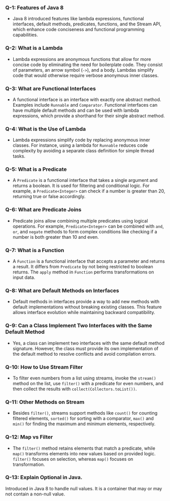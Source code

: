 ### Q-1: Features of Java 8

- Java 8 introduced features like lambda expressions, functional interfaces, default methods, predicates, functions, and the Stream API, which enhance code conciseness and functional programming capabilities.

### Q-2: What is a Lambda

- Lambda expressions are anonymous functions that allow for more concise code by eliminating the need for boilerplate code. They consist of parameters, an arrow symbol (`->`), and a body. Lambdas simplify code that would otherwise require verbose anonymous inner classes.

### Q-3: What are Functional Interfaces

- A functional interface is an interface with exactly one abstract method. Examples include `Runnable` and `Comparator`. Functional interfaces can have multiple default methods and can be used with lambda expressions, which provide a shorthand for their single abstract method.

### Q-4: What is the Use of Lambda

- Lambda expressions simplify code by replacing anonymous inner classes. For instance, using a lambda for `Runnable` reduces code complexity by avoiding a separate class definition for simple thread tasks.

### Q-5: What is a Predicate

- A `Predicate` is a functional interface that takes a single argument and returns a boolean. It is used for filtering and conditional logic. For example, a `Predicate<Integer>` can check if a number is greater than 20, returning true or false accordingly.

### Q-6: What are Predicate Joins

- Predicate joins allow combining multiple predicates using logical operations. For example, `Predicate<Integer>` can be combined with `and`, `or`, and `negate` methods to form complex conditions like checking if a number is both greater than 10 and even.

### Q-7: What is a Function

- A `Function` is a functional interface that accepts a parameter and returns a result. It differs from `Predicate` by not being restricted to boolean returns. The `apply` method in `Function` performs transformations on input data.

### Q-8: What are Default Methods on Interfaces

- Default methods in interfaces provide a way to add new methods with default implementations without breaking existing classes. This feature allows interface evolution while maintaining backward compatibility.

### Q-9: Can a Class Implement Two Interfaces with the Same Default Method

- Yes, a class can implement two interfaces with the same default method signature. However, the class must provide its own implementation of the default method to resolve conflicts and avoid compilation errors.

### Q-10: How to Use Stream Filter

- To filter even numbers from a list using streams, invoke the `stream()` method on the list, use `filter()` with a predicate for even numbers, and then collect the results with `collect(Collectors.toList())`.

### Q-11: Other Methods on Stream

- Besides `filter()`, streams support methods like `count()` for counting filtered elements, `sorted()` for sorting with a comparator, `max()` and `min()` for finding the maximum and minimum elements, respectively.

### Q-12: Map vs Filter

- The `filter()` method retains elements that match a predicate, while `map()` transforms elements into new values based on provided logic. `filter()` focuses on selection, whereas `map()` focuses on transformation.

### Q-13: Explain Optional in Java.
Introduced in Java 8 to handle null values. It is a container that may or may not contain a non-null value.